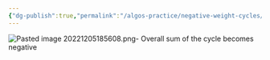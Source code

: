 ```yaml
---
{"dg-publish":true,"permalink":"/algos-practice/negative-weight-cycles/"}
---
```


![Pasted image 20221205185608.png](/img/user/Algos/attachments/Pasted%20image%2020221205185608.png)- Overall sum of the cycle becomes negative
